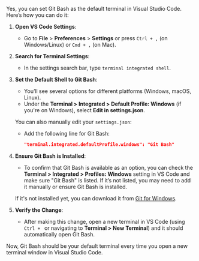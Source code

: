 Yes, you can set Git Bash as the default terminal in Visual Studio Code. Here’s how you can do it:

1. **Open VS Code Settings**:
   - Go to **File** > **Preferences** > **Settings** or press `Ctrl + ,` (on Windows/Linux) or `Cmd + ,` (on Mac).

2. **Search for Terminal Settings**:
   - In the settings search bar, type `terminal integrated shell`.

3. **Set the Default Shell to Git Bash**:
   - You’ll see several options for different platforms (Windows, macOS, Linux).
   - Under the **Terminal > Integrated > Default Profile: Windows** (if you're on Windows), select **Edit in settings.json**.
   
   You can also manually edit your `settings.json`:

   - Add the following line for Git Bash:

     ```json
     "terminal.integrated.defaultProfile.windows": "Git Bash"
     ```

4. **Ensure Git Bash is Installed**:
   - To confirm that Git Bash is available as an option, you can check the **Terminal > Integrated > Profiles: Windows** setting in VS Code and make sure "Git Bash" is listed. If it’s not listed, you may need to add it manually or ensure Git Bash is installed.

   If it's not installed yet, you can download it from [Git for Windows](https://git-scm.com/).

5. **Verify the Change**:
   - After making this change, open a new terminal in VS Code (using `Ctrl + ` or navigating to **Terminal > New Terminal**) and it should automatically open Git Bash.

Now, Git Bash should be your default terminal every time you open a new terminal window in Visual Studio Code.